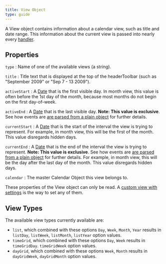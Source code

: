 ```yaml
---
title: View Object
type: guide
---
```


A View object contains information about a calendar view, such as title and date range. This information about the current view is passed into nearly every [handler](handlers).


## Properties

`type`
:   Name of one of the available views (a string).

`title`
:   Title text that is displayed at the top of the headerToolbar (such as "September 2009" or "Sep 7 - 13 2009").

`activeStart`
:   A [Date](date-object) that is the first visible day.
    In month view, this value is often before the 1st day of the month, because most months do not begin on the first day-of-week.

`activeEnd`
:   A [Date](date-object) that is the last visible day. **Note: This value is exclusive**. See how events are [are parsed from a plain object](event-parsing) for further details.

`currentStart`
:   A [Date](date-object) that is the start of the interval the view is trying to represent.
    For example, in month view, this will be the first of the month. This value disregards hidden days.

`currentEnd`
:   A [Date](date-object) that is the end of the interval the view is trying to represent. **Note: This value is exclusive**. See how events are [are parsed from a plain object](event-parsing) for further details.
    For example, in month view, this will be the day after the last day of the month.
    This value disregards hidden days.

`calendar`
:   The master Calendar Object this view belongs to.

These properties of the View object can only be read. A [custom view with settings](custom-view-with-settings) is the way to set any of them.


## View Types

The available view types currently available are:
- `list`, which combined with these options `Day`, `Week`, `Month`, `Year` results in `listDay`, `listWeek`, `listMonth`, `listYear` option values.
- `timeGrid`, which combined with these options `Day`, `Week` results in `timeGridDay`. `timeGridWeek` option values.
- `dayGrid`, which combined with these options `Week`, `Month` results in `dayGridWeek`, `dayGridMonth` option values.
